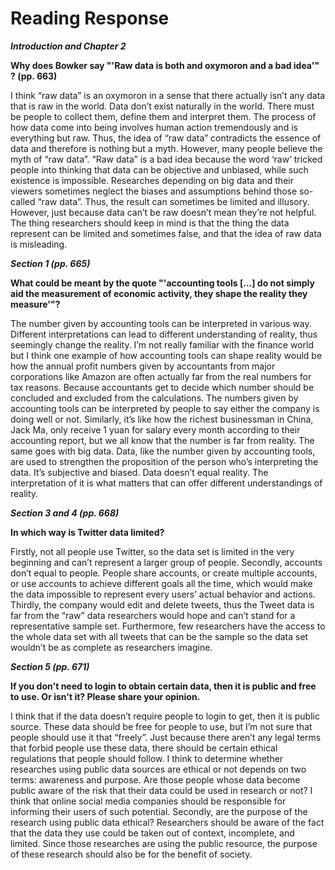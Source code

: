# Reading Response

***Introduction and Chapter 2***

**Why does Bowker say "'Raw data is both and oxymoron and a bad idea'" ? (pp. 663)**

I think “raw data” is an oxymoron in a sense that there actually isn’t any data that is raw in the world. Data don’t exist naturally in the world. There must be people to collect them, define them and interpret them. The process of how data come into being involves human action tremendously and is everything but raw. Thus, the idea of “raw data” contradicts the essence of data and therefore is nothing but a myth. However, many people believe the myth of “raw data”. “Raw data” is a bad idea because the word ‘raw’ tricked people into thinking that data can be objective and unbiased, while such existence is impossible. Researches depending on big data and their viewers sometimes neglect the biases and assumptions behind those so-called “raw data”. Thus, the result can sometimes be limited and illusory. However, just because data can’t be raw doesn’t mean they’re not helpful. The thing researchers should keep in mind is that the thing the data represent can be limited and sometimes false, and that the idea of raw data is misleading.

***Section 1 (pp. 665)***

**What could be meant by the quote "'accounting tools [...] do not simply aid the measurement of economic activity, they shape the reality they measure'"?**

The number given by accounting tools can be interpreted in various way. Different interpretations can lead to different understanding of reality, thus seemingly change the reality. I’m not really familiar with the finance world but I think one example of how accounting tools can shape reality would be how the annual profit numbers given by accountants from major corporations like Amazon are often actually far from the real numbers for tax reasons. Because accountants get to decide which number should be concluded and excluded from the calculations. The numbers given by accounting tools can be interpreted by people to say either the company is doing well or not. Similarly, it’s like how the richest businessman in China, Jack Ma, only receive 1 yuan for salary every month according to their accounting report, but we all know that the number is far from reality. The same goes with big data. Data, like the number given by accounting tools, are used to strengthen the proposition of the person who’s interpreting the data. It’s subjective and biased. Data doesn’t equal reality. The interpretation of it is what matters that can offer different understandings of reality.

***Section 3 and 4 (pp. 668)***

**In which way is Twitter data limited?**

Firstly, not all people use Twitter, so the data set is limited in the very beginning and can’t represent a larger group of people. Secondly, accounts don’t equal to people. People share accounts, or create multiple accounts, or use accounts to achieve different goals all the time, which would make the data impossible to represent every users’ actual behavior and actions. Thirdly, the company would edit and delete tweets, thus the Tweet data is far from the “raw” data researchers would hope and can’t stand for a representative sample set. Furthermore, few researchers have the access to the whole data set with all tweets that can be the sample so the data set wouldn’t be as complete as researchers imagine.

***Section 5 (pp. 671)***

**If you don't need to login to obtain certain data, then it is public and free to use. Or isn't it? Please share your opinion.**

I think that if the data doesn’t require people to login to get, then it is public source. These data should be free for people to use, but I’m not sure that people should use it that “freely”. Just because there aren’t any legal terms that forbid people use these data, there should be certain ethical regulations that people should follow. I think to determine whether researches using public data sources are ethical or not depends on two terms: awareness and purpose. Are those people whose data become public aware of the risk that their data could be used in research or not? I think that online social media companies should be responsible for informing their users of such potential. Secondly, are the purpose of the research using public data ethical? Researchers should be aware of the fact that the data they use could be taken out of context, incomplete, and limited. Since those researches are using the public resource, the purpose of these research should also be for the benefit of society.

